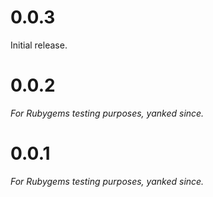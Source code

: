 # 0.0.3

Initial release.

# 0.0.2

*For Rubygems testing purposes, yanked since.*

# 0.0.1

*For Rubygems testing purposes, yanked since.*